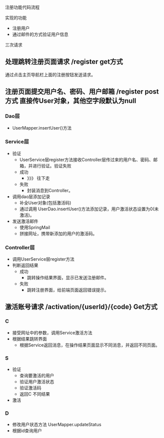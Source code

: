 注册功能代码流程

实现的功能
- 注册用户
- 通过邮件的方式验证用户信息


三次请求

## 处理跳转注册页面请求  /register  get方式
通过点击主页导航栏上面的注册按钮发送请求。

## 注册页面提交用户名、密码、用户邮箱  /register  post方式  直接传User对象，其他空字段默认为null


### Dao层
- UserMapper.insertUser()方法


### Service层

- 验证
    - UserService层register方法接收Controller层传过来的用户名、密码、邮箱，并进行验证。验证失败
    - 成功  
        - 》》》 往下走
    - 失败  
        - 封装消息到Controller。
- 调用dao层添加记录
    - 补全User对象(包括激活码)
    - 通过调用 UserDao.insertUser()方法添加记录，用户激活状态设置为0(未激活)。
- 发送激活邮件
    - 使用SpringMail
    - 拼接网址，携带新添加的用户的激活码。



### Controller层
- 调用UserService层register方法
- 判断返回结果
    - 成功
        - 跳转操作结果界面，显示已发送注册邮件。
    - 失败
        - 跳转注册界面，给前端页面返回错误提示。

## 激活账号请求     /activation/{userId}/{code}   Get方式
### C 
- 接受网址中的参数，调用Service激活方法
- 根据结果跳转界面
    - 根据Service返回消息，在操作结果页面显示不同消息，并返回不同页面。

### S
- 验证
    - 查询要激活的用户
    - 验证用户激活状态
    - 验证激活码
    - 返回C 不同结果
- 激活

### D
- 修改用户状态方法 UserMapper.updateStatus
- 根据id查询用户



